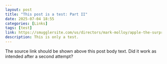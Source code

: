 ```yaml
---
layout: post
title: "This post is a test: Part II"
date: 2025-07-04 18:55
categories: [Links]
tags: [test]
link: https://smugglersite.com/us/directors/mark-molloy/apple-the-surprise/
description: This is only a test.
---
```


The source link should be shown above this post body text. Did it work as intended after a second attempt?
